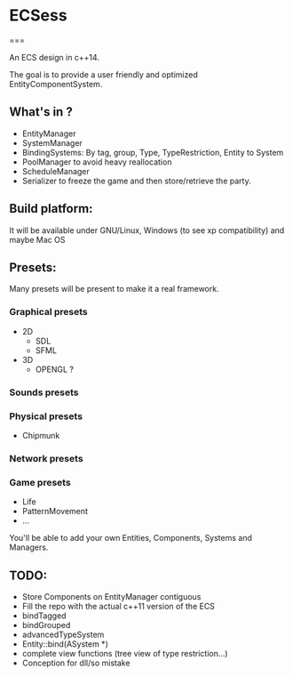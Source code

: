 # ECSess
===

An ECS design in c++14.

The goal is to provide a user friendly and optimized EntityComponentSystem.

## What's in ?
- EntityManager
- SystemManager
- BindingSystems: By tag, group, Type, TypeRestriction, Entity to System
- PoolManager to avoid heavy reallocation
- ScheduleManager
- Serializer to freeze the game and then store/retrieve the party.

## Build platform:
It will be available under GNU/Linux, Windows (to see xp compatibility) and maybe Mac OS

## Presets:
Many presets will be present to make it a real framework.
### Graphical presets
  - 2D
    - SDL
    - SFML
  - 3D
    - OPENGL ?
    
### Sounds presets

### Physical presets
  - Chipmunk
  
### Network presets

### Game presets
  - Life
  - PatternMovement
  - ...

You'll be able to add your own Entities, Components, Systems and Managers.

## TODO:
- Store Components on EntityManager contiguous
- Fill the repo with the actual c++11 version of the ECS
- bindTagged
- bindGrouped
- advancedTypeSystem
- Entity::bind(ASystem *)
- complete view functions (tree view of type restriction...)
- Conception for dll/so mistake
